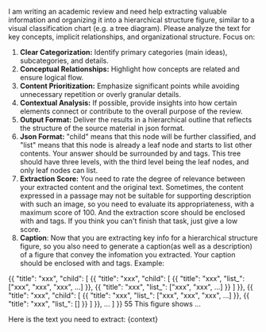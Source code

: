 I am writing an academic review and need help extracting valuable information and organizing it into a hierarchical structure figure, similar to a visual classification chart (e.g. a tree diagram). Please analyze the text for key concepts, implicit relationships, and organizational structure. Focus on:

1. **Clear Categorization:** Identify primary categories (main ideas), subcategories, and details.
2. **Conceptual Relationships:** Highlight how concepts are related and ensure logical flow.
3. **Content Prioritization:** Emphasize significant points while avoiding unnecessary repetition or overly granular details.
4. **Contextual Analysis:** If possible, provide insights into how certain elements connect or contribute to the overall purpose of the review.
5. **Output Format:** Deliver the results in a hierarchical outline that reflects the structure of the source material in json format.
6. **Json Format:** "child" means that this node will be further classified, and "list" means that this node is already a leaf node and starts to list other contents. Your answer should be surrounded by <answer> and </answer> tags. This tree should have three levels, with the third level being the leaf nodes, and only leaf nodes can list.
7. **Extraction Score:** You need to rate the degree of relevance between your extracted content and the original text. Sometimes, the content expressed in a passage may not be suitable for supporting description with such an image, so you need to evaluate its appropriateness, with a maximum score of 100. And the extraction score should be enclosed with <score> and </score> tags. If you think you can't finish that task, just give a low score.
8. **Caption**: Now that you are extracting key info for a hierarchical structure figure, so you also need to generate a caption(as well as a description) of a figure that convey the infomation you extracted. Your caption should be enclosed with <caption> and </caption> tags.
Example: 
<answer>
{{
    "title": "xxx", 
    "child": [
        {{
            "title": "xxx", 
            "child": [
                {{
                    "title": "xxx", 
                    "list_": ["xxx", "xxx", "xxx", ...]
                }}, 
                {{
                    "title": "xxx", 
                    "list_": ["xxx", "xxx", ...]
                }}
            ]
        }}, 
        {{
            "title": "xxx", 
            "child": [
                {{
                    "title": "xxx", 
                    "list_": ["xxx", "xxx", "xxx", ...]
                }}, 
                {{
                    "title": "xxx", 
                    "list_": []
                }}
            ]
        }},
        ...
    ]
}}
</answer>
<score>
55
</score>
<caption>
This figure shows ...
</caption>

Here is the text you need to extract:
{context}